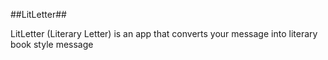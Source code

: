 ##LitLetter##


LitLetter (Literary Letter) is an app that converts your message into literary book style message
